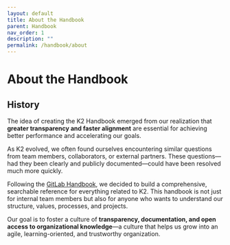 ```yaml
---
layout: default
title: About the Handbook
parent: Handbook
nav_order: 1
description: ""
permalink: /handbook/about
---
```


# About the Handbook

## History

The idea of creating the K2 Handbook emerged from our realization that **greater transparency and faster alignment** are essential for achieving better performance and accelerating our goals.

As K2 evolved, we often found ourselves encountering similar questions from team members, collaborators, or external partners. These questions—had they been clearly and publicly documented—could have been resolved much more quickly.

Following the [GitLab Handbook](https://handbook.gitlab.com), we decided to build a comprehensive, searchable reference for everything related to K2. This handbook is not just for internal team members but also for anyone who wants to understand our structure, values, processes, and projects.

Our goal is to foster a culture of **transparency, documentation, and open access to organizational knowledge**—a culture that helps us grow into an agile, learning-oriented, and trustworthy organization.

